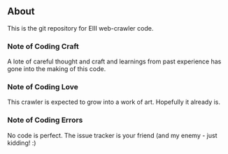 ## About
This is the git repository for EIII web-crawler code.

### Note of Coding Craft
A lote of careful thought and craft and learnings from past experience has gone into the making of this code. 

### Note of Coding Love
This crawler is expected to grow into a work of art. Hopefully it already is.

### Note of Coding Errors
No code is perfect. The issue tracker is your friend (and my enemy - just kidding! :)
